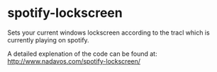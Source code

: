 spotify-lockscreen
==================

Sets your current windows lockscreen according to the tracl which is currently playing on spotify.

A detailed explenation of the code can be found at: http://www.nadavos.com/spotify-lockscreen/
